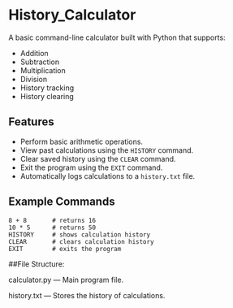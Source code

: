 # History_Calculator

A basic command-line calculator built with Python that supports:

- Addition
- Subtraction
- Multiplication
- Division  
- History tracking
- History clearing

## Features

- Perform basic arithmetic operations.
- View past calculations using the `HISTORY` command.
- Clear saved history using the `CLEAR` command.
- Exit the program using the `EXIT` command.
- Automatically logs calculations to a `history.txt` file.

## Example Commands

```text
8 + 8       # returns 16  
10 * 5      # returns 50  
HISTORY     # shows calculation history  
CLEAR       # clears calculation history  
EXIT        # exits the program  
```



##File Structure:

calculator.py — Main program file.

history.txt — Stores the history of calculations.
